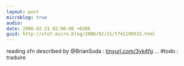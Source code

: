 ```yaml
---
layout: post
microblog: true
audio: 
date: 2008-02-21 02:00:00 +0200
guid: http://xtof.micro.blog/2008/02/21/t741199532.html
---
```

reading xfn described by @BrianSuda : [tinyurl.com/3yk4fg](http://tinyurl.com/3yk4fg) ... #todo : traduire
